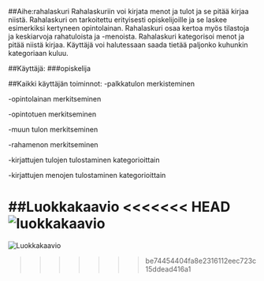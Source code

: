 ##Aihe:rahalaskuri 
Rahalaskuriin voi kirjata menot ja tulot ja se pitää kirjaa niistä. Rahalaskuri on tarkoitettu erityisesti opiskelijoille ja se laskee esimerkiksi kertyneen opintolainan. Rahalaskuri osaa kertoa myös tilastoja ja keskiarvoja rahatuloista ja -menoista. Rahalaskuri kategorisoi menot ja pitää niistä kirjaa. Käyttäjä voi halutessaan saada tietää paljonko kuhunkin kategoriaan kuluu.

##Käyttäjä: ###opiskelija

##Kaikki käyttäjän toiminnot:
-palkkatulon merkisteminen

-opintolainan merkitseminen

-opintotuen merkitseminen

-muun tulon merkitseminen

-rahamenon merkitseminen

-kirjattujen tulojen tulostaminen kategorioittain

-kirjattujen menojen tulostaminen kategorioittain

##Luokkakaavio
<<<<<<< HEAD
![luokkakaavio](/home/pzanni/anninharjoitusty-/dokumentaatio/luokkakaavio.JPG)
=======
![Luokkakaavio](~/anninharjoitusty-/dokumentaatio/luokkakaavio.jpg "Luokkakaavio")

>>>>>>> be74454404fa8e2316112eec723c15ddead416a1
